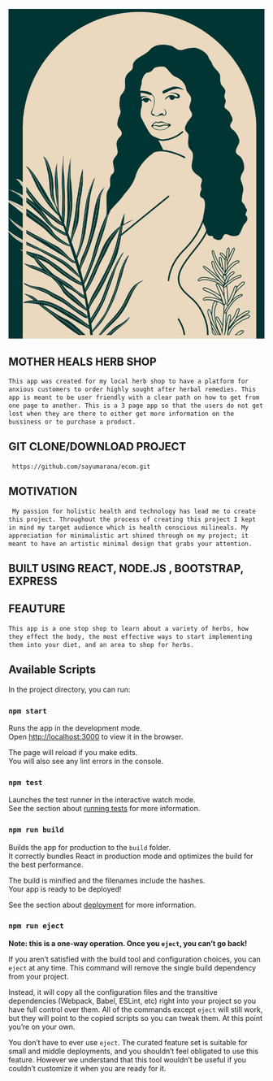 ![MOTHER HEALS HERB SHOP](client/public/images/logo.jpeg "Logo")

## MOTHER HEALS HERB SHOP
    This app was created for my local herb shop to have a platform for anxious customers to order highly sought after herbal remedies. This app is meant to be user friendly with a clear path on how to get from one page to another. This is a 3 page app so that the users do not get lost when they are there to either get more information on the bussiness or to purchase a product.
## GIT CLONE/DOWNLOAD PROJECT
     https://github.com/sayumarana/ecom.git
     
## MOTIVATION
     My passion for holistic health and technology has lead me to create this project. Throughout the process of creating this project I kept in mind my target audience which is health conscious milineals. My appreciation for minimalistic art shined through on my project; it meant to have an artistic minimal design that grabs your attention.


## BUILT USING REACT, NODE.JS , BOOTSTRAP, EXPRESS
## FEAUTURE
    This app is a one stop shop to learn about a variety of herbs, how they effect the body, the most effective ways to start implementing them into your diet, and an area to shop for herbs. 

## Available Scripts

In the project directory, you can run:

### `npm start`

Runs the app in the development mode.<br>
Open [http://localhost:3000](http://localhost:3000) to view it in the browser.

The page will reload if you make edits.<br>
You will also see any lint errors in the console.

### `npm test`

Launches the test runner in the interactive watch mode.<br>
See the section about [running tests](https://facebook.github.io/create-react-app/docs/running-tests) for more information.

### `npm run build`

Builds the app for production to the `build` folder.<br>
It correctly bundles React in production mode and optimizes the build for the best performance.

The build is minified and the filenames include the hashes.<br>
Your app is ready to be deployed!

See the section about [deployment](https://facebook.github.io/create-react-app/docs/deployment) for more information.

### `npm run eject`

**Note: this is a one-way operation. Once you `eject`, you can’t go back!**

If you aren’t satisfied with the build tool and configuration choices, you can `eject` at any time. This command will remove the single build dependency from your project.

Instead, it will copy all the configuration files and the transitive dependencies (Webpack, Babel, ESLint, etc) right into your project so you have full control over them. All of the commands except `eject` will still work, but they will point to the copied scripts so you can tweak them. At this point you’re on your own.

You don’t have to ever use `eject`. The curated feature set is suitable for small and middle deployments, and you shouldn’t feel obligated to use this feature. However we understand that this tool wouldn’t be useful if you couldn’t customize it when you are ready for it.


